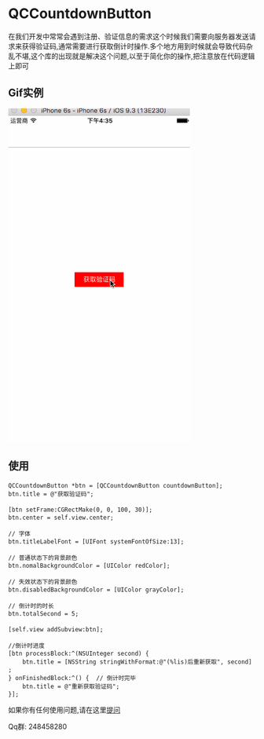 # QCCountdownButton

在我们开发中常常会遇到注册、验证信息的需求这个时候我们需要向服务器发送请求来获得验证码,通常需要进行获取倒计时操作.多个地方用到时候就会导致代码杂乱不堪,这个库的出现就是解决这个问题,以至于简化你的操作,把注意放在代码逻辑上即可

## Gif实例

![image](https://github.com/Joe0708/QCCountdownButton/blob/master/Demo.gif?raw=true)


## 使用

    
    QCCountdownButton *btn = [QCCountdownButton countdownButton];
    btn.title = @"获取验证码";
    
    [btn setFrame:CGRectMake(0, 0, 100, 30)];
    btn.center = self.view.center;
    
    // 字体
    btn.titleLabelFont = [UIFont systemFontOfSize:13];
    
    // 普通状态下的背景颜色
    btn.nomalBackgroundColor = [UIColor redColor];
    
    // 失效状态下的背景颜色
    btn.disabledBackgroundColor = [UIColor grayColor];
    
    // 倒计时的时长
    btn.totalSecond = 5;
    
    [self.view addSubview:btn];
    
    //倒计时进度
    [btn processBlock:^(NSUInteger second) {
        btn.title = [NSString stringWithFormat:@"(%lis)后重新获取", second] ;
    } onFinishedBlock:^() {  // 倒计时完毕
        btn.title = @"重新获取验证码";
    }];

如果你有任何使用问题,请在这里[提问](https://github.com/Joe0708/QCCountdownButton/issues/new)

Qq群: 248458280
